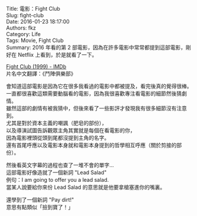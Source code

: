 Title: 電影：Fight Club  
Slug: fight-club  
Date: 2016-01-23 18:17:00  
Authors: fkz  
Category: Life  
Tags: Movie, Fight Club  
Summary: 2016 年看的第 2 部電影，因為在許多電影中常常都提到這部電影，剛好在 Netflix 上看到，於是就看了一下。  
  
  
[Fight Club (1999) - IMDb](http://www.imdb.com/title/tt0137523/)  
片名中文翻譯：《鬥陣俱樂部》  
  
會知道這部電影是因為它在很多我看過的電影中都被提及，看完後真的覺得很棒。  
一直都很喜歡這類需要動腦看的電影，因為我很喜歡專注看電影的細節然後猜劇情。  
雖然這部的劇情有被我猜中，但後來看了一些影評才發現我有很多細節沒有注意到。  
尤其是對於資本主義的嘲諷（肥皂的部份），  
以及導演試圖告訴觀眾主角其實就是每個在看電影的你，  
因為電影裡頭從頭到尾都沒提到主角的名字。  
還有首尾呼應以及電影本身就和電影本身提到的哲學相互呼應（關於剪接的部份）。  
  
然後看英文字幕的過程也查了一堆不會的單字...  
這部電影好像造就了一個新詞 "Lead Salad"  
例句：I am going to offer you a lead salad.  
當某人說要給你來份 Lead Salad 的意思就是他要拿槍塞進你的嘴裏。  
  
還學到了一個新詞 "Pay dirt!"  
意思有點類似「撿到寶了！」  
